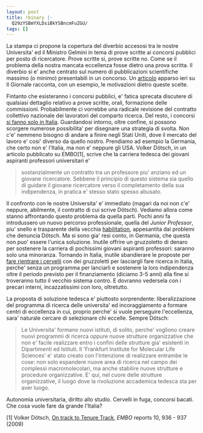 ```yaml
---
layout: post
title: !binary |-
  Q29zYSBmYXLDsiBkYSBncmFuZGU/
tags: []
---
```


La stampa ci propone la copertura del diverbio accesosi tra le nostre Universita' ed il Ministro Gelmini in tema di prove scritte ai concorsi pubblici per posto di ricercatore. Prove scritte si, prove scritte no. Come se il problema della nostra mancata eccellenza fosse dietro una prova scritta. Il diverbio si e' anche centrato sul numero di pubblicazioni scientifiche massimo (o minimo) presentabili in un concorso. Un [articolo](http://www.ilgiornale.it/a.pic1?ID=380687&START=0&2col) apparso ieri su Il Giornale racconta, con un esempio, le motivazioni dietro queste scelte.

Fintanto che esisteranno i concorsi pubblici, e' fatica sprecata discutere di qualsiasi dettaglio relativo a prove scritte, orali, formazione delle commissioni. Probabilmente ci vorrebbe una radicale revisione del contratto collettivo nazionale dei lavoratori del comparto ricerca. Del resto, i concorsi [si fanno solo in Italia](http://www.galileonet.it/postdoc/article/185/cervelli-che-non-centrano-piu). Guardandosi intorno, oltre confine, si possono scorgere numerose possibilita' per disegnare una strategia di svolta. Non c'e' nemmeno bisogno di andare a finire negli Stati Uniti, dove il mercato del lavoro e' cosi' diverso da quello nostro. Prendiamo ad esempio la Germania, che certo non e' l'Italia, ma non e' neppure gli USA. Volker Dötsch, in un articolo pubblicato su EMBO[1], scrive che la carriera tedesca dei giovani aspiranti professori universitari e'

> sostanzialmente un contratto tra un professore piu' anziano ed un giovane ricercatore. Sebbene il principio di questo sistema sia quello di guidare il giovane ricercatore verso il completamento della sua indipendenza, in pratica e' stesso stato spesso abusato.

Il confronto con le nostre Universita' e' immediato (magari da noi non c'e' neppure, abilmente, il contratto di cui scrive Dötsch). Vediamo allora come stanno affrontando questo problema da quella parti. Pochi anni fa introdussero un nuovo percorso professionale, quella del *Junior Professor*, piu' snello e trasparente della vecchia [habilitation](http://en.wikipedia.org/wiki/Habilitation), appesantita dai problemi che denuncia Dötsch. Ma si sono gia' resi conto, in Germania, che questa non puo' essere l'unica soluzione. Inutile offrire un gruzzoletto di denaro per sostenere la carriera di pochissimi giovani aspiranti professori: saranno solo una minoranza. Tornando in Italia, inutile sbandierare le proposte per [fare rientrare i cervelli](http://archiviostorico.corriere.it/2009/settembre/07/Trenta_borse_studio_per_far_co_8_090907009.shtml) con dei gruzzoletti per lasciargli fare ricerca in Italia, perche' senza un programma per lanciarli e sostenere la loro indipendenza oltre il periodo previsto per il finanziamento (diciamo 3-5 anni) alla fine si troveranno tutto il vecchio sistema contro. E dovranno vedersela con i precari interni, incazzatissimi con loro, oltretutto.

La proposta di soluzione tedesca e' piuttosto sorprendente: liberalizzazione del programma di ricerca delle universita' ed incoraggiamento a formare centri di eccellenza in cui, proprio perche' si vuole perseguire l'eccellenza, sara' naturale cercare di selezionare chi eccelle. Sempre Dötsch:

> Le Universita' formano nuovi istituti, di solito, perche' vogliono creare nuovi programmi di ricerca oppure nuove strutture organizzative che non e' facile realizzare entro i confini delle strutture gia' esistenti in Dipartimenti ed Istituti. Il 'Frankfurt Institute for Molecular Life Sciences' e' stato creato con l'intenzione di realizzare entrambe le cose: non solo espandere nuove area di ricerca nel campo dei complessi macromolecolari, ma anche stabilire nuove strutture e procedure organizzative. E' qui, nel cuore delle strutture organizzative, il luogo dove la rivoluzione accademica tedesca sta per aver luogo.

Autonomia universitaria, diritto allo studio. Cervelli in fuga, concorsi bacati. Che cosa vuole fare da grande l'Italia?

[1] Volker Dötsch, [On track to Tenure Track](http://dx.doi.org/10.1038/embor.2009.190), *EMBO* reports 10, 936 - 937 (2009)
